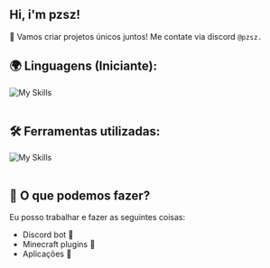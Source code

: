 ## Hi, i'm pzsz!

💫 Vamos criar projetos únicos juntos! Me contate via discord `@pzsz.`

## 🌍 Linguagens (Iniciante):
![My Skills](https://skillicons.dev/icons?i=java,js,python)<br><br>

## 🛠️ Ferramentas utilizadas:
![My Skills](https://skillicons.dev/icons?i=vscode,eclipse,nodejs,discord,idea,github)<br><br>

## 💫 O que podemos fazer?
Eu posso trabalhar e fazer as seguintes coisas:
- Discord bot 🤖
- Minecraft plugins 🧱
- Aplicações 📱
